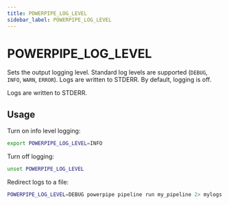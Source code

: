```yaml
---
title: POWERPIPE_LOG_LEVEL
sidebar_label: POWERPIPE_LOG_LEVEL
---
```

# POWERPIPE_LOG_LEVEL
Sets the output logging level.  Standard log levels are supported (`DEBUG`, `INFO`, `WARN`, `ERROR`). Logs are written to STDERR.  By default, logging is off.

Logs are written to STDERR.

## Usage 

Turn on info level logging:
```bash
export POWERPIPE_LOG_LEVEL=INFO
```

Turn off logging:

```bash
unset POWERPIPE_LOG_LEVEL
```

Redirect logs to a file:
```bash
POWERPIPE_LOG_LEVEL=DEBUG powerpipe pipeline run my_pipeline 2> mylogs.txt
```